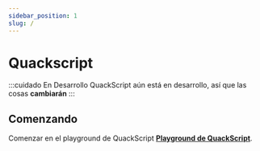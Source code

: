 ```yaml
---
sidebar_position: 1
slug: /
---
```


# Quackscript 

:::cuidado En Desarrollo
QuackScript aún está en desarrollo, así que las cosas **cambiarán**
:::

## Comenzando

Comenzar en el playground de QuackScript **[Playground de QuackScript](https://dev.quackscript.com)**.